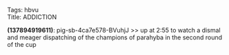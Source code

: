 Tags: hbvu  
Title: ADDICTION
  
**(137894919611)**: pig-sb-4ca7e578-BVuhjJ >> up at 2:55 to watch a dismal and meager dispatching of the champions of parahyba in the second round of the cup